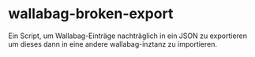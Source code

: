 # wallabag-broken-export

Ein Script, um Wallabag-Einträge nachträglich in ein JSON zu exportieren um dieses dann in eine andere wallabag-inztanz zu importieren.
